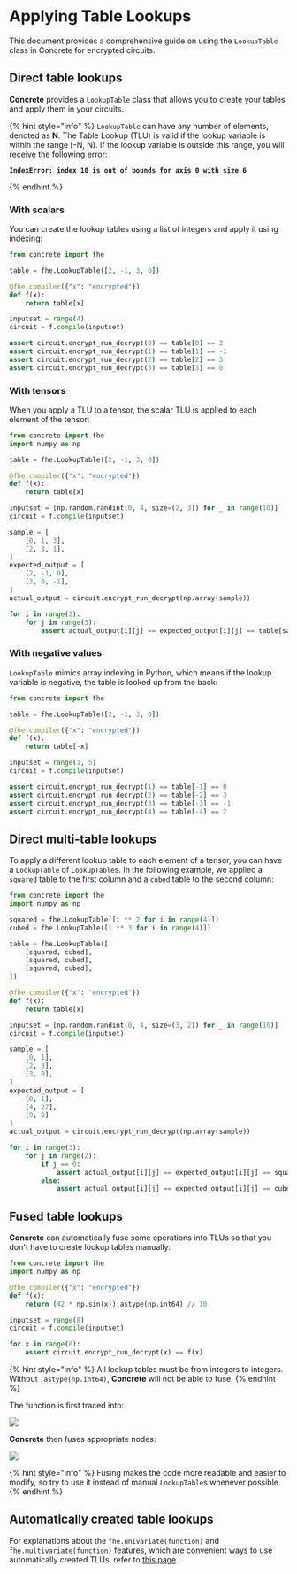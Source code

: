 # Applying Table Lookups

This document provides a comprehensive guide on using the `LookupTable` class in Concrete for encrypted circuits.

## Direct table lookups

**Concrete** provides a `LookupTable` class that allows you to create your tables and apply them in your circuits.

{% hint style="info" %}
`LookupTable` can have any number of elements, denoted as **N**. The Table Lookup (TLU) is valid if the lookup variable is within the range \[-N, N). If the lookup variable is outside this range, you will receive the following error:

<pre class="language-python"><code class="lang-python"><strong>IndexError: index 10 is out of bounds for axis 0 with size 6
</strong></code></pre>
{% endhint %}

### With scalars

You can create the lookup tables using a list of integers and apply it using indexing:

```python
from concrete import fhe

table = fhe.LookupTable([2, -1, 3, 0])

@fhe.compiler({"x": "encrypted"})
def f(x):
    return table[x]

inputset = range(4)
circuit = f.compile(inputset)

assert circuit.encrypt_run_decrypt(0) == table[0] == 2
assert circuit.encrypt_run_decrypt(1) == table[1] == -1
assert circuit.encrypt_run_decrypt(2) == table[2] == 3
assert circuit.encrypt_run_decrypt(3) == table[3] == 0
```

### With tensors

When you apply a TLU to a tensor, the scalar TLU is applied to each element of the tensor:

```python
from concrete import fhe
import numpy as np

table = fhe.LookupTable([2, -1, 3, 0])

@fhe.compiler({"x": "encrypted"})
def f(x):
    return table[x]

inputset = [np.random.randint(0, 4, size=(2, 3)) for _ in range(10)]
circuit = f.compile(inputset)

sample = [
    [0, 1, 3],
    [2, 3, 1],
]
expected_output = [
    [2, -1, 0],
    [3, 0, -1],
]
actual_output = circuit.encrypt_run_decrypt(np.array(sample))

for i in range(2):
    for j in range(3):
        assert actual_output[i][j] == expected_output[i][j] == table[sample[i][j]]
```

### With negative values

`LookupTable` mimics array indexing in Python, which means if the lookup variable is negative, the table is looked up from the back:

```python
from concrete import fhe

table = fhe.LookupTable([2, -1, 3, 0])

@fhe.compiler({"x": "encrypted"})
def f(x):
    return table[-x]

inputset = range(1, 5)
circuit = f.compile(inputset)

assert circuit.encrypt_run_decrypt(1) == table[-1] == 0
assert circuit.encrypt_run_decrypt(2) == table[-2] == 3
assert circuit.encrypt_run_decrypt(3) == table[-3] == -1
assert circuit.encrypt_run_decrypt(4) == table[-4] == 2
```

## Direct multi-table lookups

To apply a different lookup table to each element of a tensor, you can have a `LookupTable` of `LookupTable`s. In the following example, we applied a `squared` table to the first column and a `cubed` table to the second column:

```python
from concrete import fhe
import numpy as np

squared = fhe.LookupTable([i ** 2 for i in range(4)])
cubed = fhe.LookupTable([i ** 3 for i in range(4)])

table = fhe.LookupTable([
    [squared, cubed],
    [squared, cubed],
    [squared, cubed],
])

@fhe.compiler({"x": "encrypted"})
def f(x):
    return table[x]

inputset = [np.random.randint(0, 4, size=(3, 2)) for _ in range(10)]
circuit = f.compile(inputset)

sample = [
    [0, 1],
    [2, 3],
    [3, 0],
]
expected_output = [
    [0, 1],
    [4, 27],
    [9, 0]
]
actual_output = circuit.encrypt_run_decrypt(np.array(sample))

for i in range(3):
    for j in range(2):
        if j == 0:
            assert actual_output[i][j] == expected_output[i][j] == squared[sample[i][j]]
        else:
            assert actual_output[i][j] == expected_output[i][j] == cubed[sample[i][j]]
```

## Fused table lookups

**Concrete** can automatically fuse some operations into TLUs so that you don't have to create lookup tables manually:

```python
from concrete import fhe
import numpy as np

@fhe.compiler({"x": "encrypted"})
def f(x):
    return (42 * np.sin(x)).astype(np.int64) // 10

inputset = range(8)
circuit = f.compile(inputset)

for x in range(8):
    assert circuit.encrypt_run_decrypt(x) == f(x)
```

{% hint style="info" %}
All lookup tables must be from integers to integers. Without `.astype(np.int64)`, **Concrete** will not be able to fuse.
{% endhint %}

The function is first traced into:

![](../../\_static/tutorials/table-lookup/1.initial.graph.png)

**Concrete** then fuses appropriate nodes:

![](../../\_static/tutorials/table-lookup/3.final.graph.png)

{% hint style="info" %}
Fusing makes the code more readable and easier to modify, so try to use it instead of manual `LookupTable`s whenever possible.
{% endhint %}

## Automatically created table lookups

For explanations about the `fhe.univariate(function)` and `fhe.multivariate(function)` features, which are convenient ways to use automatically created TLUs, refer to [this page](../extensions.md).
